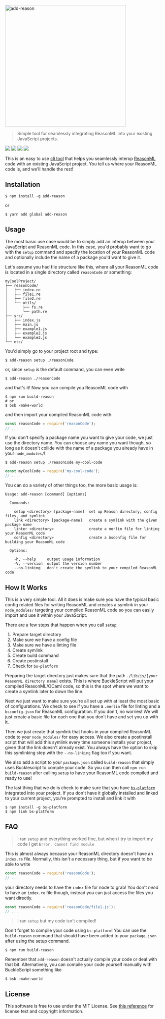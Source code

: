 
<img width="392" src="public/logo.png" alt="add-reason" />

> Simple tool for seamlessly integrating ReasonML into your existing JavaScript projects.

<a href="#"><img src="https://travis-ci.org/nickzuber/add-reason.svg?branch=master" /></a> <a href="#"><img src="https://img.shields.io/badge/project-active-brightgreen.svg" /></a> <a href="#"><img src="https://img.shields.io/badge/released-yes-green.svg" /></a> <a href="#"><img src="https://img.shields.io/badge/license-MIT%20Licence-blue.svg" /></a>

This is an easy to use [cli tool](https://en.wikipedia.org/wiki/Command-line_interface) that helps you seamlessly interop [ReasonML](https://reasonml.github.io/) code with an existing JavaScript project. You tell us where your ReasonML code is, and we'll handle the rest!

## Installation

```
$ npm install -g add-reason
```
or
```
$ yarn add global add-reason
```

## Usage

The most basic use case would be to simply add an interop between your JavaScript and ReasonML code. In this case, you'd probably want to go with the `setup` command and specify the location of your ReasonML code and optionally include the name of a package you'd want to give it.

Let's assume you had file structure like this, where all your ReasonML code is located in a single directory called `reasonCode` or something:

```
myCoolProject/
├── reasonCode/
│   ├── index.re
│   ├── file1.re
│   ├── file2.re
│   └── utils/
│       ├── fs.re
│       └── path.re
├── src/
│   ├── index.js
│   ├── main.js
│   ├── example1.js
│   ├── example2.js
│   └── example3.js
└── etc/
```

You'd simply go to your project root and type:

```
$ add-reason setup ./reasonCode
```

or, since `setup` is the default command, you can even write

```
$ add-reason ./reasonCode
```

and that's it! Now you can compile you ReasonML code with

```
$ npm run build-reason
# or
$ bsb -make-world
```

and then import your compiled ReasonML code with

```js
const reasonCode = require('reasonCode');
// ...
```

If you don't specify a package name you want to give your code, we just use the directory name. You can choose any name you want though, so long as it doesn't collide with the name of a package you already have in your `node_modules/`!

```
$ add-reason setup ./reasonCode my-cool-code
```

```js
const myCoolCode = require('my-cool-code');
// ...
```

You can do a variety of other things too, the more basic usage is:

```
Usage: add-reason [command] [options]

  Commands:

    setup <directory> [package-name]  set up Reason directory, config files, and symlink
    link <directory> [package-name]   create a symlink with the given package name
    linter <directory>                create a merlin file for linting your ReasonML code
    config <directory>                create a bsconfig file for building your ReasonML code

  Options:

    -h, --help     output usage information
    -V, --version  output the version number
    --no-linking   don't create the symlink to your compiled ReasonML code
```

## How It Works

This is a very simple tool. All it does is make sure you have the typical basic config related files for writing  ReasonML and creates a symlink in your `node_modules/` targeting your compiled ReasonML code so you can easily import and use it within your JavaScript.

There are a few steps that happen when you call `setup`:

 1. Prepare target directory
 2. Make sure we have a config file
 3. Make sure we have a linting file
 4. Create symlink
 5. Create build command
 6. Create postinstall
 7. Check for `bs-platform`

Preparing the target directory just makes sure that the path `./lib/js/[your ReasonML directory name]` exists. This is where BuckleScript will put your compiled ReasonML/OCaml code, so this is the spot where we want to create a symlink later to down the line.

Next we just want to make sure you're all set up with at least the most basic of configurations. We check to see if you have a `.merlin` file for linting and a `bsconfig.json` for ReasonML configuration. If you don't, no worries! We will just create a basic file for each one that you don't have and set you up with it.

Then we just create that symlink  that hooks in your compiled ReasonML code to your `node_modules/` for easy access. We also create a postinstall script that will add this symlink every time someone installs your project, given that the link doesn't already exist. You always have the option to skip this symlinking step with the `--no-linking` flag too if you want.

We also add a script to your `package.json` called `build-reason` that simply uses Bucklescript to compile your code. So you can then call `npm run build-reason` after calling `setup` to have your ReasonML code compiled and ready to use!

The last thing that we do is check to make sure that you have [`bs-platform`](https://bucklescript.github.io/) integrated into your project. If you don't have it globally installed and linked to your current project, you're prompted to install and link it with

```
$ npm install -g bs-platform
$ npm link bs-platform
```

## FAQ

> I ran `setup` and everything worked fine, but when I try to import my code I get `Error: Cannot find module`

This is almost always because your ReasonML directory doesn't have an `index.re` file. Normally, this isn't a necessary thing, but if you want to be able to write

```js
const reasonCode = require('reasonCode');
// ...
```

your directory needs to have the `index` file for node to grab! You don't _need_ to have an `index.re` file though, instead you can just access the files you want directly.

```js
const reasonCode = require('reasonCode/file1.js');
// ...
```

> I ran `setup` but my code isn't compiled!

Don't forget to compile your code using `bs-platform`! You can use the `build-reason` command that should have been added to your `package.json` after using the setup command.

```
$ npm run build-reason
```

Remember that `add-reason` doesn't actually compile your code or deal with that bit. Alternatively, you can compile your code yourself manually with BuckleScript something like

```
$ bsb -make-world
```

## License

This software is free to use under the MIT License. See [this reference](https://opensource.org/licenses/MIT) for license text and copyright information.
